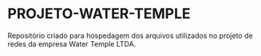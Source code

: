 # PROJETO-WATER-TEMPLE
Repositório criado para hospedagem dos arquivos utilizados no projeto de redes da empresa Water Temple  LTDA. 
